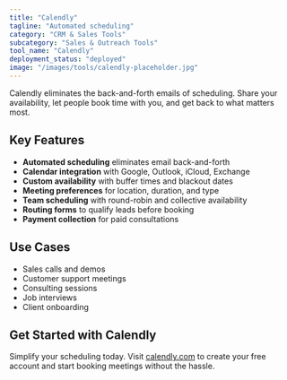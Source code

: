 ```yaml
---
title: "Calendly"
tagline: "Automated scheduling"
category: "CRM & Sales Tools"
subcategory: "Sales & Outreach Tools"
tool_name: "Calendly"
deployment_status: "deployed"
image: "/images/tools/calendly-placeholder.jpg"
---
```

Calendly eliminates the back-and-forth emails of scheduling. Share your availability, let people book time with you, and get back to what matters most.

## Key Features

- **Automated scheduling** eliminates email back-and-forth
- **Calendar integration** with Google, Outlook, iCloud, Exchange
- **Custom availability** with buffer times and blackout dates
- **Meeting preferences** for location, duration, and type
- **Team scheduling** with round-robin and collective availability
- **Routing forms** to qualify leads before booking
- **Payment collection** for paid consultations

## Use Cases

- Sales calls and demos
- Customer support meetings
- Consulting sessions
- Job interviews
- Client onboarding

## Get Started with Calendly

Simplify your scheduling today. Visit [calendly.com](https://calendly.com) to create your free account and start booking meetings without the hassle.